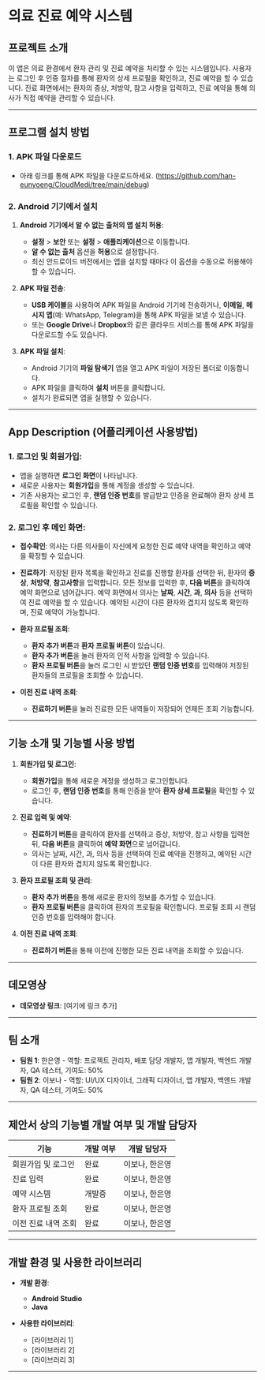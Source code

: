 # 의료 진료 예약 시스템

## 프로젝트 소개
이 앱은 의료 환경에서 환자 관리 및 진료 예약을 처리할 수 있는 시스템입니다. 사용자는 로그인 후 인증 절차를 통해 환자의 상세 프로필을 확인하고, 진료 예약을 할 수 있습니다. 진료 화면에서는 환자의 증상, 처방약, 참고 사항을 입력하고, 진료 예약을 통해 의사가 직접 예약을 관리할 수 있습니다.

---

## 프로그램 설치 방법

### 1. APK 파일 다운로드
- 아래 링크를 통해 APK 파일을 다운로드하세요.
(https://github.com/han-eunyoeng/CloudMedi/tree/main/debug)

### 2. Android 기기에서 설치

1. **Android 기기에서 알 수 없는 출처의 앱 설치 허용**:
   - **설정** > **보안** 또는 **설정** > **애플리케이션**으로 이동합니다.
   - **알 수 없는 출처** 옵션을 **허용**으로 설정합니다.
   - 최신 안드로이드 버전에서는 앱을 설치할 때마다 이 옵션을 수동으로 허용해야 할 수 있습니다.

2. **APK 파일 전송**:
   - **USB 케이블**을 사용하여 APK 파일을 Android 기기에 전송하거나, **이메일**, **메시지 앱**(예: WhatsApp, Telegram)을 통해 APK 파일을 보낼 수 있습니다.
   - 또는 **Google Drive**나 **Dropbox**와 같은 클라우드 서비스를 통해 APK 파일을 다운로드할 수도 있습니다.

3. **APK 파일 설치**:
   - Android 기기의 **파일 탐색기** 앱을 열고 APK 파일이 저장된 폴더로 이동합니다.
   - APK 파일을 클릭하여 **설치** 버튼을 클릭합니다.
   - 설치가 완료되면 앱을 실행할 수 있습니다.

---

## App Description (어플리케이션 사용방법)

### 1. **로그인 및 회원가입**:
   - 앱을 실행하면 **로그인 화면**이 나타납니다.
   - 새로운 사용자는 **회원가입**을 통해 계정을 생성할 수 있습니다.
   - 기존 사용자는 로그인 후, **랜덤 인증 번호**를 발급받고 인증을 완료해야 환자 상세 프로필을 확인할 수 있습니다.

### 2. **로그인 후 메인 화면**:

- **접수확인**: 의사는 다른 의사들이 자신에게 요청한 진료 예약 내역을 확인하고 예약을 확정할 수 있습니다.
  
- **진료하기**: 저장된 환자 목록을 확인하고 진료를 진행할 환자를 선택한 뒤, 환자의 **증상**, **처방약**, **참고사항**을 입력합니다. 모든 정보를 입력한 후, **다음 버튼**을 클릭하여 예약 화면으로 넘어갑니다. 예약 화면에서 의사는 **날짜**, **시간**, **과**, **의사** 등을 선택하여 진료 예약을 할 수 있습니다. 예약된 시간이 다른 환자와 겹치지 않도록 확인하며, 진료 예약이 가능합니다.

- **환자 프로필 조회**: 
   - **환자 추가 버튼**과 **환자 프로필 버튼**이 있습니다. 
   - **환자 추가 버튼**을 눌러 환자의 인적 사항을 입력할 수 있습니다. 
   - **환자 프로필 버튼**을 눌러 로그인 시 받았던 **랜덤 인증 번호**를 입력해야 저장된 환자들의 프로필을 조회할 수 있습니다.

- **이전 진료 내역 조회**: 
   - **진료하기 버튼**을 눌러 진료한 모든 내역들이 저장되어 언제든 조회 가능합니다.

---

## 기능 소개 및 기능별 사용 방법

1. **회원가입 및 로그인**:
   - **회원가입**을 통해 새로운 계정을 생성하고 로그인합니다.
   - 로그인 후, **랜덤 인증 번호**를 통해 인증을 받아 **환자 상세 프로필**을 확인할 수 있습니다.

2. **진료 입력 및 예약**:
   - **진료하기 버튼**을 클릭하여 환자를 선택하고 증상, 처방약, 참고 사항을 입력한 뒤, **다음 버튼**을 클릭하여 **예약 화면**으로 넘어갑니다.
   - 의사는 날짜, 시간, 과, 의사 등을 선택하여 진료 예약을 진행하고, 예약된 시간이 다른 환자와 겹치지 않도록 확인합니다.

3. **환자 프로필 조회 및 관리**:
   - **환자 추가 버튼**을 통해 새로운 환자의 정보를 추가할 수 있습니다.
   - **환자 프로필 버튼**을 클릭하여 환자의 프로필을 확인합니다. 프로필 조회 시 랜덤 인증 번호를 입력해야 합니다.

4. **이전 진료 내역 조회**:
   - **진료하기 버튼**을 통해 이전에 진행한 모든 진료 내역을 조회할 수 있습니다.

---

## 데모영상

- **데모영상 링크**: [여기에 링크 추가]

---

## 팀 소개

- **팀원 1**: 한은영 - 역할: 프로젝트 관리자, 배포 담당 개발자, 앱 개발자, 백엔드 개발자, QA 테스터, 기여도: 50%
- **팀원 2**: 이보나 - 역할: UI/UX 디자이너, 그래픽 디자이너, 앱 개발자, 백엔드 개발자, QA 테스터, 기여도: 50%

---

## 제안서 상의 기능별 개발 여부 및 개발 담당자

| 기능                | 개발 여부 | 개발 담당자 |
|---------------------|-----------|---------------|
| 회원가입 및 로그인  | 완료      | 이보나, 한은영 |
| 진료 입력           | 완료      | 이보나, 한은영 |
| 예약 시스템         | 개발중    | 이보나, 한은영 |
| 환자 프로필 조회    | 완료      | 이보나, 한은영 |
| 이전 진료 내역 조회 | 완료      | 이보나, 한은영 |

---

## 개발 환경 및 사용한 라이브러리

- **개발 환경**:
  - **Android Studio**
  - **Java**

- **사용한 라이브러리**:
  - [라이브러리 1]
  - [라이브러리 2]
  - [라이브러리 3]

---
